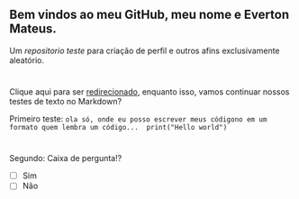 ## Bem vindos ao meu GitHub, meu nome e Everton Mateus.
Um _repositorio teste_ para criação de perfil e outros afins exclusivamente aleatório.
#
Clique aqui para ser [redirecionado](newFileLink.txt), enquanto isso, vamos continuar nossos testes de texto no Markdown?

Primeiro teste:
 `ola só, onde eu posso escrever meus códigono em um formato quem lembra um código... 
 print("Hello world")`
#
 Segundo:
 Caixa de pergunta!?
 - [ ] Sim
 - [ ] Não
